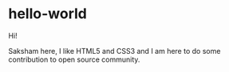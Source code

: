 # hello-world

Hi!

Saksham here, I like HTML5 and CSS3 and I am here to do some contribution to open source community.
